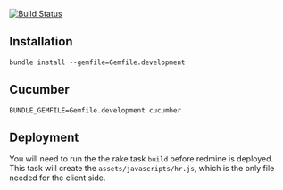 [![Build Status](https://travis-ci.org/digitalnatives/redmine_hr.svg?branch=master)](https://travis-ci.org/digitalnatives/redmine_hr)

## Installation
`bundle install --gemfile=Gemfile.development`

## Cucumber
`BUNDLE_GEMFILE=Gemfile.development cucumber`

## Deployment
You will need to run the the rake task `build` before redmine is deployed. This task will create the `assets/javascripts/hr.js`, which is the only file needed for the client side.
